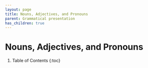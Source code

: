 ```yaml
---
layout: page
title: Nouns, Adjectives, and Pronouns
parent: Grammatical presentation
has_children: true
---
```


# Nouns, Adjectives, and Pronouns

1. Table of Contents
{:toc}
